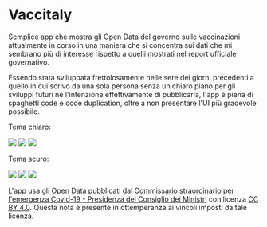 # Vaccitaly

Semplice app che mostra gli Open Data del governo sulle vaccinazioni attualmente in corso in una maniera che si concentra sui dati che mi sembrano più di interesse rispetto a quelli mostrati nel report ufficiale governativo.

Essendo stata sviluppata frettolosamente nelle sere dei giorni precedenti a quello in cui scrivo da una sola persona senza un chiaro piano per gli sviluppi futuri né l'intenzione effettivamente di pubblicarla, l'app è piena di spaghetti code e code duplication, oltre a non presentare l'UI più gradevole possibile.

Tema chiaro:

![](screenshot1l.jpeg)
![](screenshot2l.jpeg)
![](screenshot3l.jpeg)

Tema scuro:

![](screenshot1d.jpeg)
![](screenshot2d.jpeg)
![](screenshot3d.jpeg)


[L'app usa gli Open Data pubblicati dal Commissario straordinario per l'emergenza Covid-19 - Presidenza del Consiglio dei Ministri](https://github.com/italia/covid19-opendata-vaccini) con licenza [CC BY 4.0](https://creativecommons.org/licenses/by/4.0/deed.it). Questa nota è presente in ottemperanza ai vincoli imposti da tale licenza.
